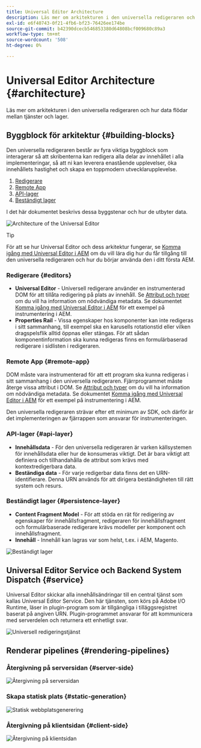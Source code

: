 ```yaml
---
title: Universal Editor Architecture
description: Läs mer om arkitekturen i den universella redigeraren och hur data flödar mellan tjänster och lager.
exl-id: e6f40743-0f21-4fb6-bf23-76426ee174be
source-git-commit: b42390dcecb546853380d64808bcf009680c89a3
workflow-type: tm+mt
source-wordcount: '508'
ht-degree: 0%

---
```



# Universal Editor Architecture {#architecture}

Läs mer om arkitekturen i den universella redigeraren och hur data flödar mellan tjänster och lager.

## Byggblock för arkitektur {#building-blocks}

Den universella redigeraren består av fyra viktiga byggblock som interagerar så att skribenterna kan redigera alla delar av innehållet i alla implementeringar, så att ni kan leverera enastående upplevelser, öka innehållets hastighet och skapa en toppmodern utvecklarupplevelse.

1. [Redigerare](#editors)
1. [Remote App](#remote-app)
1. [API-lager](#api-layer)
1. [Beständigt lager](#persistence-layer)

I det här dokumentet beskrivs dessa byggstenar och hur de utbyter data.

![Architecture of the Universal Editor](assets/architecture.png)

>[!TIP]
>
>För att se hur Universal Editor och dess arkitektur fungerar, se [Komma igång med Universal Editor i AEM](getting-started.md) om du vill lära dig hur du får tillgång till den universella redigeraren och hur du börjar använda den i ditt första AEM.

### Redigerare {#editors}

* **Universal Editor** - Universell redigerare använder en instrumenterad DOM för att tillåta redigering på plats av innehåll. Se [Attribut och typer](attributes-types.md) om du vill ha information om nödvändiga metadata. Se dokumentet [Komma igång med Universal Editor i AEM](getting-started.md) för ett exempel på instrumentering i AEM.
* **Properties Rail** - Vissa egenskaper hos komponenter kan inte redigeras i sitt sammanhang, till exempel ska en karusells rotationstid eller vilken dragspelsflik alltid öppnas eller stängas. För att sådan komponentinformation ska kunna redigeras finns en formulärbaserad redigerare i sidlisten i redigeraren.

### Remote App {#remote-app}

DOM måste vara instrumenterad för att ett program ska kunna redigeras i sitt sammanhang i den universella redigeraren. Fjärrprogrammet måste återge vissa attribut i DOM. Se [Attribut och typer](attributes-types.md) om du vill ha information om nödvändiga metadata. Se dokumentet [Komma igång med Universal Editor i AEM](getting-started.md) för ett exempel på instrumentering i AEM.

Den universella redigeraren strävar efter ett minimum av SDK, och därför är det implementeringen av fjärrappen som ansvarar för instrumenteringen.

### API-lager {#api-layer}

* **Innehållsdata** - För den universella redigeraren är varken källsystemen för innehållsdata eller hur de konsumeras viktigt. Det är bara viktigt att definiera och tillhandahålla de attribut som krävs med kontextredigerbara data.
* **Beständiga data** - För varje redigerbar data finns det en URN-identifierare. Denna URN används för att dirigera beständigheten till rätt system och resurs.

### Beständigt lager {#persistence-layer}

* **Content Fragment Model** - För att stöda en rät för redigering av egenskaper för innehållsfragment, redigeraren för innehållsfragment och formulärbaserade redigerare krävs modeller per komponent och innehållsfragment.
* **Innehåll** - Innehåll kan lagras var som helst, t.ex. i AEM, Magento.

![Beständigt lager](assets/persistence-layer.png)

## Universal Editor Service och Backend System Dispatch {#service}

Universal Editor skickar alla innehållsändringar till en central tjänst som kallas Universal Editor Service. Den här tjänsten, som körs på Adobe I/O Runtime, läser in plugin-program som är tillgängliga i tilläggsregistret baserat på angiven URN. Plugin-programmet ansvarar för att kommunicera med serverdelen och returnera ett enhetligt svar.

![Universell redigeringstjänst](assets/universal-editor-service.png)

## Renderar pipelines {#rendering-pipelines}

### Återgivning på serversidan {#server-side}

![Återgivning på serversidan](assets/server-side.png)

### Skapa statisk plats {#static-generation}

![Statisk webbplatsgenerering](assets/static-generation.png)

### Återgivning på klientsidan {#client-side}

![Återgivning på klientsidan](assets/client-side.png)
